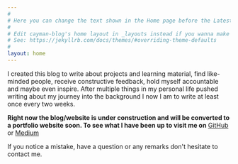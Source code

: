```yaml
---
#
# Here you can change the text shown in the Home page before the Latest Posts section.
#
# Edit cayman-blog's home layout in _layouts instead if you wanna make some changes
# See: https://jekyllrb.com/docs/themes/#overriding-theme-defaults
#
layout: home
---
```


  I created this blog to write about projects and learning material, find like-minded people, receive constructive feedback, hold myself accountable and maybe even inspire.
  After multiple things in my personal life pushed writing about my journey into the background I now I am to write at least once every two weeks.
  
  **Right now the blog/website is under construction and will be converted to a portfolio website soon. To see what I have been up to visit me on** [GitHub](https://github.com/MerlinSchaefer) or [Medium](https://ms101196.medium.com/)



  If you notice a mistake, have a question or any remarks don't hesitate to contact me.